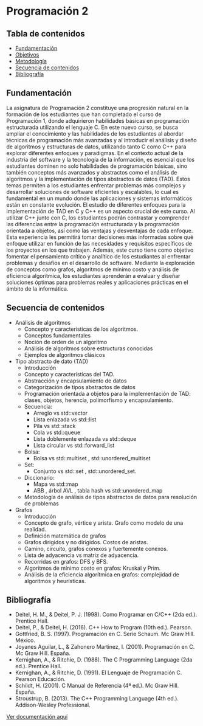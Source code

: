 # Programación 2

## Tabla de contenidos

- [Fundamentación](https://domingo1987.github.io/Curso-CPPenC/docs/md/fundamentacion.md)
- [Objetivos](https://domingo1987.github.io/Curso-CPPenC/docs/md/objetivos.md)
- [Metodología](https://domingo1987.github.io/Curso-CPPenC/docs/md/metodologia.md)
- [Secuencia de contenidos](#secuencia-de-contenidos)
- [Bibliografía](#bibliografía)

## Fundamentación

La asignatura de Programación 2 constituye una progresión natural en la formación de los estudiantes que han completado el curso de Programación 1, donde adquirieron habilidades básicas en programación estructurada utilizando el lenguaje C. En este nuevo curso, se busca ampliar el conocimiento y las habilidades de los estudiantes al abordar técnicas de programación más avanzadas y al introducir el análisis y diseño de algoritmos y estructuras de datos, utilizando tanto C como C++ para explorar diferentes enfoques y paradigmas.
En el contexto actual de la industria del software y la tecnología de la información, es esencial que los estudiantes dominen no solo habilidades de programación básicas, sino también conceptos más avanzados y abstractos como el análisis de algoritmos y la implementación de tipos abstractos de datos (TAD). Estos temas permiten a los estudiantes enfrentar problemas más complejos y desarrollar soluciones de software eficientes y escalables, lo cual es fundamental en un mundo donde las aplicaciones y sistemas informáticos están en constante evolución.
El estudio de diferentes enfoques para la implementación de TAD en C y C++ es un aspecto crucial de este curso. Al utilizar C++ junto con C, los estudiantes podrán contrastar y comprender las diferencias entre la programación estructurada y la programación orientada a objetos, así como las ventajas y desventajas de cada enfoque. Esta experiencia les permitirá tomar decisiones más informadas sobre qué enfoque utilizar en función de las necesidades y requisitos específicos de los proyectos en los que trabajen.
Además, este curso tiene como objetivo fomentar el pensamiento crítico y analítico de los estudiantes al enfrentar problemas y desafíos en el desarrollo de software. Mediante la exploración de conceptos como grafos, algoritmos de mínimo costo y análisis de eficiencia algorítmica, los estudiantes aprenderán a evaluar y diseñar soluciones óptimas para problemas reales y aplicaciones prácticas en el ámbito de la informática.


## Secuencia de contenidos

- Análisis de algoritmos
  - Concepto y características de los algoritmos.
  - Conceptos fundamentales
  - Noción de orden de un algoritmo
  - Análisis de algoritmos sobre estructuras conocidas
  - Ejemplos de algoritmos clásicos
- Tipo abstracto de dato (TAD)
  - Introducción
  - Concepto y características del TAD.
  - Abstracción y encapsulamiento de datos
  - Categorización de tipos abstractos de datos
  - Programación orientada a objetos para la implementación de TAD: clases, objetos, herencia, polimorfismo y encapsulamiento.
  - Secuencia:
    - Arreglo vs std::vector
    - Lista enlazada vs std::list
    - Pila vs std::stack
    - Cola vs std::queue
    - Lista doblemente enlazada vs std::deque
    - Lista circular vs std::forward_list
  - Bolsa:
    - Bolsa vs std::multiset , std::unordered_multiset
  - Set:
    - Conjunto vs std::set , std::unordered_set.
  - Diccionario:
    - Mapa vs std::map
    - ABB , árbol AVL , tabla hash vs std::unordered_map
  - Metodología de análisis de tipos abstractos de datos para resolución de problemas
- Grafos
  - Introducción
  - Concepto de grafo, vértice y arista. Grafo como modelo de una realidad.
  - Definición matemática de grafos
  - Grafos dirigidos y no dirigidos. Costos de aristas.
  - Camino, circuito, grafos conexos y fuertemente conexos.
  - Lista de adyacencia vs matriz de adyacencia.
  - Recorridas en grafos: DFS y BFS.
  - Algoritmos de mínimo costo en grafos: Kruskal y Prim.
  - Análisis de la eficiencia algorítmica en grafos: complejidad de algoritmos y heurísticas.

## Bibliografía

- Deitel, H. M., & Deitel, P. J. (1998). Como Programar en C/C++ (2da ed.). Prentice Hall.
- Deitel, P., & Deitel, H. (2016). C++ How to Program (10th ed.). Pearson.
- Gottfried, B. S. (1997). Programación en C. Serie Schaum. Mc Graw Hill. México.
- Joyanes Aguilar, L., & Zahonero Martinez, I. (2001). Programación en C. Mc Graw Hill. España.
- Kernighan, A., & Ritchie, D. (1988). The C Programming Language (2da ed.). Prentice Hall. 
- Kernighan, A., & Ritchie, D. (1991). El Lenguaje de Programación C. Pearson Educación.
- Schildt, H. (2001). C Manual de Referencia (4ª ed.). Mc Graw Hill. España.
- Stroustrup, B. (2013). The C++ Programming Language (4th ed.). Addison-Wesley Professional.

[Ver documentación aquí](https://domingo1987.github.io/Curso-CPPenC/docs/html/index.html)
